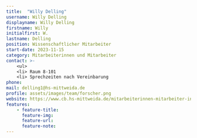 ```yaml
---
title:  "Willy Delling"
username: Willy Delling
displayname: Willy Delling
firstname: Willy
initialfirst: W.
lastname: Delling
position: Wissenschaftlicher Mitarbeiter
start-date: 2023-11-15
category: Mitarbeiterinnen und Mitarbeiter
contact: >-
    <ul>
    <li> Raum 8-101
    <li> Sprechzeiten nach Vereinbarung
phone: 
mail: delling1@hs-mittweida.de
profile: assets/images/team/forscher.png
website: https://www.cb.hs-mittweida.de/mitarbeiterinnen-mitarbeiter-in-ihren-fachgruppen/delling-willy/
features:
    - feature-title: 
      feature-img: 
      feature-url: 
      feature-note: 
---
```

